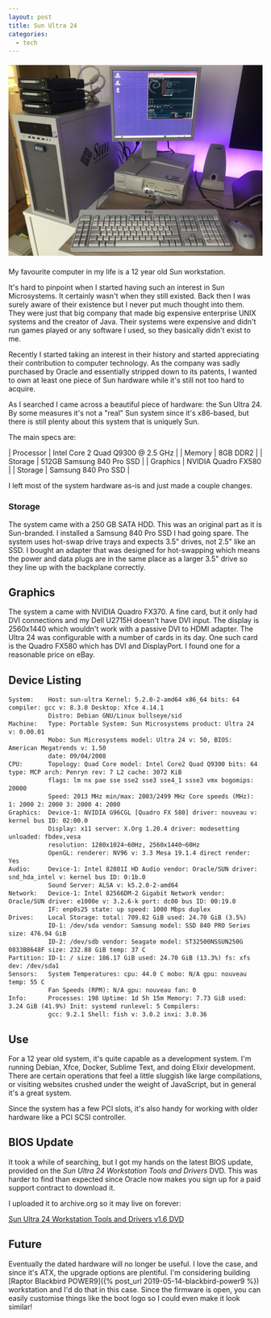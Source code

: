 ```yaml
---
layout: post
title: Sun Ultra 24
categories:
  - tech
---
```


<div style="text-align: center; margin: 20px auto">
  <img src="/images/sun_ultra_24.jpg" alt="Sun Ultra 24" />
</div>

My favourite computer in my life is a 12 year old Sun workstation.

<!--more-->

It's hard to pinpoint when I started having such an interest in Sun Microsystems.
It certainly wasn't when they still existed. Back then I was surely aware of their
existence but I never put much thought into them. They were just that big
company that made big expensive enterprise UNIX systems and the creator of Java.
Their systems were expensive and didn't run games played or any software I
used, so they basically didn't exist to me.

Recently I started taking an interest in their history and started appreciating
their contribution to computer technology. As the company was sadly purchased
by Oracle and essentially stripped down to its patents, I wanted to own at
least one piece of Sun hardware while it's still not too hard to acquire.

As I searched I came across a beautiful piece of hardware: the Sun Ultra 24.
By some measures it's not a "real" Sun system since it's x86-based, but
there is still plenty about this system that is uniquely Sun.

The main specs are:

| Processor | Intel Core 2 Quad Q9300 @ 2.5 GHz |
| Memory | 8GB DDR2 |
| Storage | 512GB Samsung 840 Pro SSD |
| Graphics | NVIDIA Quadro FX580 |
| Storage | Samsung 840 Pro SSD |

I left most of the system hardware as-is and just made a couple changes.

### Storage

The system came with a 250 GB SATA HDD. This was an original part as it is
Sun-branded. I installed a Samsung 840 Pro SSD I had going spare. The system
uses hot-swap drive trays and expects 3.5" drives, not 2.5" like an SSD.
I bought an adapter that was designed for hot-swapping which means the power
and data plugs are in the same place as a larger 3.5" drive so they line up
with the backplane correctly.

## Graphics

The system a came with NVIDIA Quadro FX370. A fine card, but it only had DVI
connections and my Dell U2715H doesn't have DVI input. The display is 2560x1440
which wouldn't work with a passive DVI to HDMI adapter. The Ultra 24 was
configurable with a number of cards in its day. One such card is the Quadro FX580
which has DVI and DisplayPort. I found one for a reasonable price on eBay.

## Device Listing

```
System:    Host: sun-ultra Kernel: 5.2.0-2-amd64 x86_64 bits: 64 compiler: gcc v: 8.3.0 Desktop: Xfce 4.14.1
           Distro: Debian GNU/Linux bullseye/sid
Machine:   Type: Portable System: Sun Microsystems product: Ultra 24 v: 0.00.01
           Mobo: Sun Microsystems model: Ultra 24 v: 50, BIOS: American Megatrends v: 1.50
           date: 09/04/2008
CPU:       Topology: Quad Core model: Intel Core2 Quad Q9300 bits: 64 type: MCP arch: Penryn rev: 7 L2 cache: 3072 KiB
           flags: lm nx pae sse sse2 sse3 sse4_1 ssse3 vmx bogomips: 20000
           Speed: 2013 MHz min/max: 2003/2499 MHz Core speeds (MHz): 1: 2000 2: 2000 3: 2000 4: 2000
Graphics:  Device-1: NVIDIA G96CGL [Quadro FX 580] driver: nouveau v: kernel bus ID: 02:00.0
           Display: x11 server: X.Org 1.20.4 driver: modesetting unloaded: fbdev,vesa
           resolution: 1280x1024~60Hz, 2560x1440~60Hz
           OpenGL: renderer: NV96 v: 3.3 Mesa 19.1.4 direct render: Yes
Audio:     Device-1: Intel 82801I HD Audio vendor: Oracle/SUN driver: snd_hda_intel v: kernel bus ID: 0:1b.0
           Sound Server: ALSA v: k5.2.0-2-amd64
Network:   Device-1: Intel 82566DM-2 Gigabit Network vendor: Oracle/SUN driver: e1000e v: 3.2.6-k port: dc00 bus ID: 00:19.0
           IF: enp0s25 state: up speed: 1000 Mbps duplex
Drives:    Local Storage: total: 709.82 GiB used: 24.70 GiB (3.5%)
           ID-1: /dev/sda vendor: Samsung model: SSD 840 PRO Series size: 476.94 GiB
           ID-2: /dev/sdb vendor: Seagate model: ST32500NSSUN250G 0833B8648F size: 232.88 GiB temp: 37 C
Partition: ID-1: / size: 186.17 GiB used: 24.70 GiB (13.3%) fs: xfs dev: /dev/sda1
Sensors:   System Temperatures: cpu: 44.0 C mobo: N/A gpu: nouveau temp: 55 C
           Fan Speeds (RPM): N/A gpu: nouveau fan: 0
Info:      Processes: 198 Uptime: 1d 5h 15m Memory: 7.73 GiB used: 3.24 GiB (41.9%) Init: systemd runlevel: 5 Compilers:
           gcc: 9.2.1 Shell: fish v: 3.0.2 inxi: 3.0.36
```

## Use

For a 12 year old system, it's quite capable as a development system. I'm
running Debian, Xfce, Docker, Sublime Text, and doing Elixir development.
There are certain operations that feel a little sluggish like large compilations,
or visiting websites crushed under the weight of JavaScript, but in general
it's a great system.

Since the system has a few PCI slots, it's also handy for working with older
hardware like a PCI SCSI controller.

## BIOS Update

It took a while of searching, but I got my hands on the latest BIOS update,
provided on the *Sun Ultra 24 Workstation Tools and Drivers* DVD. This was harder
to find than expected since Oracle now makes you sign up for a paid support
contract to download it.

I uploaded it to archive.org so it may live on forever:

[Sun Ultra 24 Workstation Tools and Drivers v1.6 DVD](https://archive.org/details/tools_and_drivers-1.6.0-Sun_Ultra_24)

## Future

Eventually the dated hardware will no longer be useful. I love the case, and
since it's ATX, the upgrade options are plentiful. I'm considering building
[Raptor Blackbird POWER9]({% post_url 2019-05-14-blackbird-power9 %}) workstation
and I'd do that in this case. Since the firmware is open, you can easily
customise things like the boot logo so I could even make it look similar!

